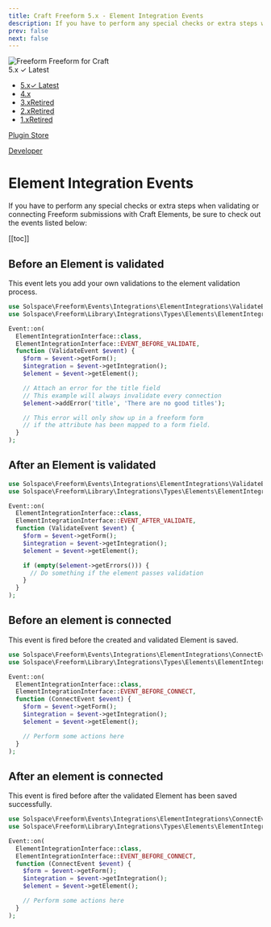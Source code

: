 ```yaml
---
title: Craft Freeform 5.x - Element Integration Events
description: If you have to perform any special checks or extra steps when validating or connecting Freeform submissions with Craft Elements, be sure to check out the events listed here.
prev: false
next: false
---
```


<meta property="og:image" content="https://docs.solspace.com/extras/social/craft/freeform/freeform.png" />

<div id="pr-heading">
    <img src="https://docs.solspace.com/extras/icons/products/freeform-icon.png" alt="Freeform" class="pr-image">
    <span class="pr-name">Freeform</span>
    <span class="pr-category">for Craft</span>
    <div class="pr-v-wrapper">
        <div class="pr-v">
            <span class="pr-v-v">5.x</span>
            <span class="pr-v-type pr-latest">✓ Latest</span>
            <span class="pr-v-arrow arrow down"></span>
        </div>
        <ul class="pr-v-list">
            <li><a href="/craft/freeform/v5/">5.x<span class="pr-v-type pr-latest">✓ Latest</span></a></li>
            <li><a href="/craft/freeform/v4/">4.x</a></li>
            <li><a href="/craft/freeform/v3/">3.x<span class="pr-v-type pr-retired">Retired</span></a></li>
            <li><a href="/craft/freeform/v2/">2.x<span class="pr-v-type pr-retired">Retired</span></a></li>
            <li><a href="/craft/freeform/v1/">1.x<span class="pr-v-type pr-retired">Retired</span></a></li>
        </ul>
    </div>
    <div class="pr-buy">
        <a href="https://plugins.craftcms.com/freeform" class="button button-blue"><span class="external-url">Plugin Store</span></a>
    </div>
</div>

<span class="page-section"><a href="/craft/freeform/v5/developer/">Developer</a></span>

# Element Integration Events

If you have to perform any special checks or extra steps when validating or connecting Freeform submissions with Craft Elements, be sure to check out the events listed below:

[[toc]]

## Before an Element is validated

This event lets you add your own validations to the element validation process.

```php
use Solspace\Freeform\Events\Integrations\ElementIntegrations\ValidateEvent;
use Solspace\Freeform\Library\Integrations\Types\Elements\ElementIntegrationInterface;

Event::on(
  ElementIntegrationInterface::class,
  ElementIntegrationInterface::EVENT_BEFORE_VALIDATE,
  function (ValidateEvent $event) {
    $form = $event->getForm();
    $integration = $event->getIntegration();
    $element = $event->getElement();

    // Attach an error for the title field
    // This example will always invalidate every connection
    $element->addError('title', 'There are no good titles');

    // This error will only show up in a freeform form
    // if the attribute has been mapped to a form field.
  }
);
```

## After an Element is validated

```php
use Solspace\Freeform\Events\Integrations\ElementIntegrations\ValidateEvent;
use Solspace\Freeform\Library\Integrations\Types\Elements\ElementIntegrationInterface;

Event::on(
  ElementIntegrationInterface::class,
  ElementIntegrationInterface::EVENT_AFTER_VALIDATE,
  function (ValidateEvent $event) {
    $form = $event->getForm();
    $integration = $event->getIntegration();
    $element = $event->getElement();

    if (empty($element->getErrors())) {
      // Do something if the element passes validation
    }
  }
);
```

## Before an element is connected

This event is fired before the created and validated Element is saved.

```php
use Solspace\Freeform\Events\Integrations\ElementIntegrations\ConnectEvent;
use Solspace\Freeform\Library\Integrations\Types\Elements\ElementIntegrationInterface;

Event::on(
  ElementIntegrationInterface::class,
  ElementIntegrationInterface::EVENT_BEFORE_CONNECT,
  function (ConnectEvent $event) {
    $form = $event->getForm();
    $integration = $event->getIntegration();
    $element = $event->getElement();

    // Perform some actions here
  }
);
```

## After an element is connected

This event is fired before after the validated Element has been saved successfully.

```php
use Solspace\Freeform\Events\Integrations\ElementIntegrations\ConnectEvent;
use Solspace\Freeform\Library\Integrations\Types\Elements\ElementIntegrationInterface;

Event::on(
  ElementIntegrationInterface::class,
  ElementIntegrationInterface::EVENT_BEFORE_CONNECT,
  function (ConnectEvent $event) {
    $form = $event->getForm();
    $integration = $event->getIntegration();
    $element = $event->getElement();

    // Perform some actions here
  }
);
```